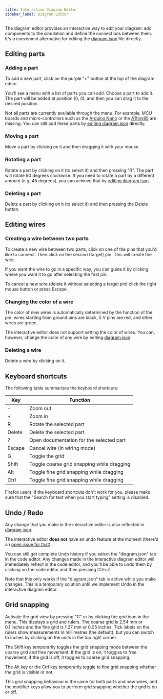 ```yaml
---
title: Interactive Diagram Editor
sidebar_label: Diagram Editor
---
```


The diagram editor provides an interactive way to edit your diagram: add components to the simulation and define the connections between them. It's a convenient alternative for editing the [diagram.json](../diagram-format) file directly.

## Editing parts

### Adding a part

To add a new part, click on the purple "+" button at the top of the diagram editor.

You'll see a menu with a list of parts you can add. Choose a part to add it. The part will be added at position (0, 0), and then you can drag it to the desired position.

Not all parts are currently available through the menu. For example, MCU boards and micro-controllers such as the [Arduino Nano](../parts/wokwi-arduino-nano) or the [ATtiny85](../parts/wokwi-attiny85) are missing. You can still add these parts by [editing diagram.json](../diagram-format#parts) directly.

### Moving a part

Move a part by clicking on it and then dragging it with your mouse.

### Rotating a part

Rotate a part by clicking on it (to select it) and then pressing "R". The part will rotate 90 degrees clockwise. If you need to rotate a part by
a different amount (e.g. 45 degrees), you can achieve that by [editing diagram.json](../diagram-format#parts).

### Deleting a part

Delete a part by clicking on it (to select it) and then pressing the Delete button.

## Editing wires

### Creating a wire between two parts

To create a new wire between two parts, click on one of the pins that you'd like to connect. Then click on the second (target) pin. This will create the wire.

If you want the wire to go in a specific way, you can guide it by clicking where you want it to go after selecting the first pin.

To cancel a new wire (delete it without selecting a target pin) click the right mouse button or press Escape.

### Changing the color of a wire

The color of new wires is automatically determined by the function of the pin: wires starting from ground pins are black, 5&nbsp;V pins are red, and other wires are green.

The interactive editor does not support setting the color of wires. You can, however, change the color of any wire by editing [diagram.json](../diagram-format#connections)

### Deleting a wire

Delete a wire by clicking on it.

## Keyboard shortcuts

The following table summarizes the keyboard shortcuts:

| Key    | Function                                    |
| ------ | ------------------------------------------- |
| -      | Zoom out                                    |
| +      | Zoom in                                     |
| R      | Rotate the selected part                    |
| Delete | Delete the selected part                    |
| ?      | Open documentation for the selected part    |
| Escape | Cancel wire (in wiring mode)                |
| G      | Toggle the grid                             |
| Shift  | Toggle coarse grid snapping while dragging  |
| Alt    | Toggle fine grid snapping while dragging    |
| Ctrl   | Toggle fine grid snapping while dragging    |

Firefox users: if the keyboard shortcuts don't work for you, please make sure that the "Search for text when you start typing" setting is disabled.

## Undo / Redo

Any change that you make in the interactive editor is also reflected in [diagram.json](../diagram-format).

The interactive editor **does not** have an undo feature at the moment (there's an [open issue for that](https://github.com/wokwi/wokwi-features/issues/77)).

You can still get complete Undo history if you select the "diagram.json" tab in the code editor. Any changes made in the interactive diagram editor
will immediately reflect in the code editor, and you'll be able to undo them by clicking on the code editor and then pressing Ctrl+Z.

Note that this only works if the "diagram.json" tab is active while you make changes. This is a temporary solution until we implement Undo in the interactive diagram editor.

## Grid snapping

Activate the grid view by pressing "G" or by clicking the grid icon in the menu. This displays a grid and rulers. The coarse grid is 2.54&nbsp;mm or 0.1&nbsp;inches and the fine grid is 1.27&nbsp;mm or 0.05&nbsp;inches. Tick labels on the rulers show measurements in millimetres (the default), but you can switch to inches by clicking on the units in the top right corner.

The Shift key temporarily toggles the grid snapping mode between the coarse grid and free movement. If the grid is on, it toggles to free movement; if the grid is off, it toggles to coarse grid snapping.

The Alt key or the Ctrl key temporarily toggle to fine grid snapping whether the grid is visible or not.

This grid snapping behaviour is the same for both parts and new wires, and the modifier keys allow you to perform grid snapping whether the grid is on or off.
